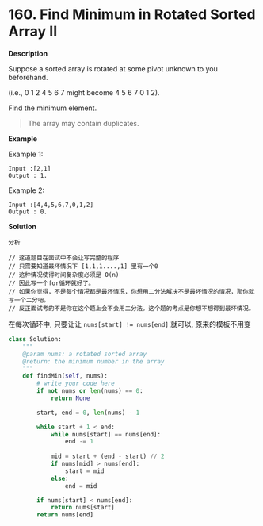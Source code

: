 # 160. Find Minimum in Rotated Sorted Array II

**Description**

Suppose a sorted array is rotated at some pivot unknown to you beforehand.

(i.e., 0 1 2 4 5 6 7 might become 4 5 6 7 0 1 2).

Find the minimum element.

> The array may contain duplicates.

**Example**

Example 1:

```
Input :[2,1]
Output : 1.
```

Example 2:

```
Input :[4,4,5,6,7,0,1,2]
Output : 0.
```


**Solution**

```
分析

// 这道题目在面试中不会让写完整的程序
// 只需要知道最坏情况下 [1,1,1....,1] 里有一个0
// 这种情况使得时间复杂度必须是 O(n)
// 因此写一个for循环就好了。
// 如果你觉得，不是每个情况都是最坏情况，你想用二分法解决不是最坏情况的情况，那你就写一个二分吧。
// 反正面试考的不是你在这个题上会不会用二分法。这个题的考点是你想不想得到最坏情况。
```

在每次循环中, 只要让让 `nums[start] != nums[end]` 就可以, 原来的模板不用变


```python
class Solution:
    """
    @param nums: a rotated sorted array
    @return: the minimum number in the array
    """
    def findMin(self, nums):
        # write your code here
        if not nums or len(nums) == 0:
            return None

        start, end = 0, len(nums) - 1

        while start + 1 < end:
            while nums[start] == nums[end]:
                end -= 1
            
            mid = start + (end - start) // 2
            if nums[mid] > nums[end]:
                start = mid
            else:
                end = mid

        if nums[start] < nums[end]:
            return nums[start]
        return nums[end]
```


